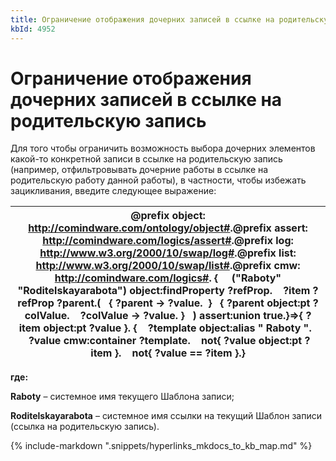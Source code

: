 ```yaml
---
title: Ограничение отображения дочерних записей в ссылке на родительскую запись
kbId: 4952
---
```


# Ограничение отображения дочерних записей в ссылке на родительскую запись

Для того чтобы ограничить возможность выбора дочерних элементов какой-то конкретной записи в ссылке на родительскую запись (например, отфильтровывать дочерние работы в ссылке на родительскую работу данной работы), в частности, чтобы избежать зацикливания, введите следующее выражение:

| @prefix object: <http://comindware.com/ontology/object#>.@prefix assert: <http://comindware.com/logics/assert#>.@prefix log: <http://www.w3.org/2000/10/swap/log#>.@prefix list: <http://www.w3.org/2000/10/swap/list#>.@prefix cmw: <http://comindware.com/logics#>. {     ("Raboty" "Roditelskayarabota") object:findProperty ?refProp.    ?item ?refProp ?parent.(   { ?parent -> ?value.  }   { ?parent object:pt ?colValue.    ?colValue -> ?value. }   ) assert:union true.}=>{ ?item object:pt ?value }. {    ?template object:alias " Raboty ".    ?value cmw:container ?template.    not{ ?value object:pt ?item }.    not{ ?value == ?item }.} |
| --- |

**где:**

**Raboty** – системное имя текущего Шаблона записи;

**Roditelskayarabota** – системное имя ссылки на текущий Шаблон записи (ссылка на родительскую запись).

{% include-markdown ".snippets/hyperlinks_mkdocs_to_kb_map.md" %}
